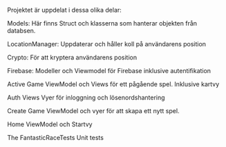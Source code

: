 Projektet är uppdelat i dessa olika delar:

Models:
Här finns Struct och klasserna som hanterar objekten från databsen.

LocationManager:
Uppdaterar och håller koll på användarens position

Crypto:
För att kryptera användarens position

Firebase:
Modeller och Viewmodel för Firebase inklusive autentifikation 

Active Game
ViewModel och Views för ett pågående spel. Inklusive kartvy

Auth Views
Vyer för inloggning och lösenordshantering

Create Game
ViewModel och vyer för att skapa ett nytt spel.

Home
ViewModel och Startvy

The FantasticRaceTests
Unit tests
